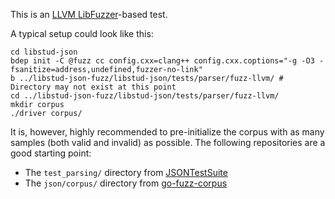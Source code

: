 This is an [LLVM LibFuzzer](https://llvm.org/docs/LibFuzzer.html)-based test.

A typical setup could look like this:

```
cd libstud-json
bdep init -C @fuzz cc config.cxx=clang++ config.cxx.coptions="-g -O3 -fsanitize=address,undefined,fuzzer-no-link"
b ../libstud-json-fuzz/libstud-json/tests/parser/fuzz-llvm/ # Directory may not exist at this point
cd ../libstud-json-fuzz/libstud-json/tests/parser/fuzz-llvm/
mkdir corpus
./driver corpus/
```

It is, however, highly recommended to pre-initialize the corpus with as many
samples (both valid and invalid) as possible. The following repositories are a
good starting point:
  * The `test_parsing/` directory from
    [JSONTestSuite](https://github.com/nst/JSONTestSuite)
  * The `json/corpus/` directory from
    [go-fuzz-corpus](https://github.com/dvyukov/go-fuzz-corpus/tree/master)
